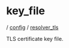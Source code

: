# key_file

/ [config](/reference/config/index.md) / [resolver_tls](/reference/config/config/resolver_tls/index.md) 

TLS certificate key file.


